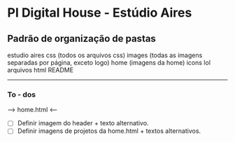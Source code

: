 # PI Digital House - Estúdio Aires

## Padrão de organização de pastas

estudio aires
    css (todos os arquivos css)
    images (todas as imagens separadas por página, exceto logo)
        home (imagens da home)
        icons
        lol
    arquivos html
    README

---
### To - dos

--> home.html <--

- [ ] Definir imagem do header + texto alternativo.
- [ ] Definir imagens de projetos da home.html + textos alternativos.
